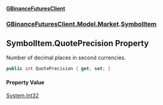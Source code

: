 #### [GBinanceFuturesClient](./index.md 'index')
### [GBinanceFuturesClient.Model.Market](./GBinanceFuturesClient-Model-Market.md 'GBinanceFuturesClient.Model.Market').[SymbolItem](./GBinanceFuturesClient-Model-Market-SymbolItem.md 'GBinanceFuturesClient.Model.Market.SymbolItem')
## SymbolItem.QuotePrecision Property
Number of decimal places in second currencies.  
```csharp
public int QuotePrecision { get; set; }
```
#### Property Value
[System.Int32](https://docs.microsoft.com/en-us/dotnet/api/System.Int32 'System.Int32')  
